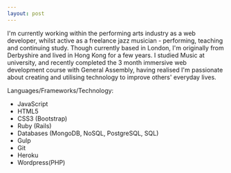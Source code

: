 ```yaml
---
layout: post
---
```

<!-- Growing up in a creative environment I developed skills in paint, sculpting, photography and film I became really passionate about the arts. A few months ago I was inspired by a creative coding meet up where I saw amazing animations, games and portfolios all done in Javascript. This inspired me to become a Developer. I was amazed by what people had done in the digital world where the limit is down to your imagination. I joined the Web Developer Immersive Course at General Assembly where I learnt new skills in web developing and am now looking for a new role where I can develop these skills further. 1 -->

<!-- I'm a Web Developer and Jazz Musician originally from Derbyshire, currently based in London, having lived in Hong Kong for a couple of years. I studied Music at university, and recently completed the 3 month immersive web development course with General Assembly, having realised I'm passionate about creating and utilising technology to improve others' everyday lives. -->

I'm currently working within the performing arts industry as a web developer, whilst active as a freelance jazz musician - performing, teaching and continuing study. Though currently based in London, I'm originally from Derbyshire and lived in Hong Kong for a few years. I studied Music at university, and recently completed the 3 month immersive web development course with General Assembly, having realised I'm passionate about creating and utilising technology to improve others' everyday lives.



Languages/Frameworks/Technology:
<ul>
<li>JavaScript</li>
<li>HTML5</li>
<li>CSS3 (Bootstrap)</li>
<li>Ruby (Rails)</li>
<li>Databases (MongoDB, NoSQL, PostgreSQL, SQL)</li>
<li>Gulp</li>
<li>Git</li>
<li>Heroku</li>
<li>Wordpress(PHP)</li>
</ul>
